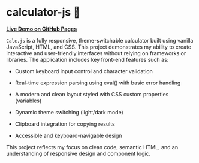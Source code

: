 # calculator-js 🔢


[**Live Demo on GitHub Pages**](https://nicowirtzbiki.github.io/calculator-js/)

`Calc.js` is a fully responsive, theme-switchable calculator built using vanilla JavaScript, HTML, and CSS. This project demonstrates my ability to create interactive and user-friendly interfaces without relying on frameworks or libraries. The application includes key front-end features such as:

- Custom keyboard input control and character validation

- Real-time expression parsing using eval() with basic error handling

- A modern and clean layout styled with CSS custom properties (variables)

- Dynamic theme switching (light/dark mode)

- Clipboard integration for copying results

- Accessible and keyboard-navigable design

This project reflects my focus on clean code, semantic HTML, and an understanding of responsive design and component logic.
